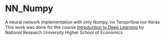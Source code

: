 # NN_Numpy
A neural network implementation with only Numpy, no Tensorflow nor Keras
This work was done for the course  <a href="https://www.coursera.org/learn/intro-to-deep-learning">Introduction to Deep Learning</a> by National Research University Higher School of Economics
